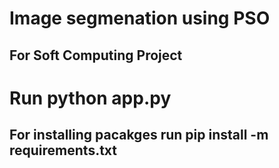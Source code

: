 # Image segmenation using PSO
## For Soft Computing Project

# Run python app.py

## For installing pacakges run pip install -m requirements.txt
